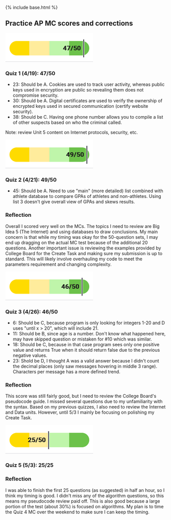 {% include base.html %}

## Practice AP MC scores and corrections

![](https://github.com/xiaoa0/Data-Structures/blob/main/github_pages/quiz1.png)
### Quiz 1 (4/19): 47/50
- 23: Should be A. Cookies are used to track user activity, whereas public keys used in encryption are public so revealing them does not compromise security.
- 30: Should be A. Digital certificates are used to verify the ownership of encrypted keys used in secured communication (certify website security).
- 38: Should be C. Having one phone number allows you to compile a list of other suspects based on who the criminal called.

Note: review Unit 5 content on Internet protocols, security, etc.

![](https://github.com/xiaoa0/Data-Structures/blob/main/github_pages/quiz2.png)
### Quiz 2 (4/21): 49/50
- 45: Should be A. Need to use "main" (more detailed) list combined with athlete database to compare GPAs of athletes and non-athletes. Using list 3 doesn't give overall view of GPAs and skews results.

### Reflection
Overall I scored very well on the MCs. The topics I need to review are Big Idea 5 (The Internet) and using databases to draw conclusions. My main concern is that while my timing was okay for the 50-question sets, I may end up dragging on the actual MC test because of the additional 20 questions. Another important issue is reviewing the examples provided by College Board for the Create Task and making sure my submission is up to standard. This will likely involve overhauling my code to meet the parameters requirement and changing complexity.

![](https://github.com/xiaoa0/Data-Structures/blob/main/github_pages/quiz3.png)
### Quiz 3 (4/26): 46/50
- 6: Should be C, because program is only looking for integers 1-20 and D uses "until x > 20", which will include 21.
- 11: Should be B, since age is a number. Don't know what happened here, may have skipped question or mistaken for #10 which was similar.
- 18: Should be C, because in that case program sees only one positive value and returns True when it should return false due to the previous negative values.
- 23: Shold be D, I thought A was a valid answer because I didn't count the decimal places (only saw messages hovering in middle 3 range). Characters per message has a more defined trend.

### Reflection
This score was still fairly good, but I need to review the College Board's pseudocode guide. I missed several questions due to my unfamiliarity with the syntax. Based on my previous quizzes, I also need to review the Internet and Data units. However, until 5/3 I mainly be focusing on polishing my Create Task.

![](https://github.com/xiaoa0/Data-Structures/blob/main/github_pages/quiz5.png)
### Quiz 5 (5/3): 25/25

### Reflection
I was able to finish the first 25 questions (as suggested) in half an hour, so I think my timing is good. I didn't miss any of the algorithm questions, so this means my pseudocode review paid off. This is also good because a large portion of the test (about 30%) is focused on algorithms. My plan is to time the Quiz 4 MC over the weekend to make sure I can keep the timing.
